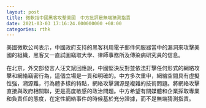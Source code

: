 ```yaml
---
layout: post
title: 微軟指中國黑客攻擊美國　中方批評是無端猜測指責
date: 2021-03-03 17:16:24.000000000 +08:00
categories: rthk
---
```


美國微軟公司表示，中國政府支持的黑客利用電子郵件伺服器當中的漏洞來攻擊美國的組織，黑客又一直試圖竊取大學、律師事務所及傳染病研究員的信息。

在北京，外交部發言人汪文斌回應說，中國堅決反對並依法打擊任何形式的網絡攻擊和網絡竊密行為，這個立場是一貫和明確的。中方多次重申，網絡空間具有虛擬性強，溯源難，行為體多樣的特點，網絡攻擊溯源是複雜的技術問題。將網絡攻擊直接與政府相關聯，更是高度敏感的政治問題。中方希望有關媒體和企業採取專業和負責任的態度，在定性網絡事件的時候基於充分證據，而不是無端猜測指責。
